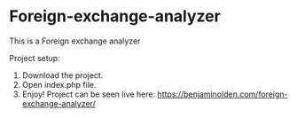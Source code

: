 # Foreign-exchange-analyzer

This is a Foreign exchange analyzer

Project setup:

1. Download the project.
2. Open index.php file.
3. Enjoy!
Project can be seen live here: https://benjaminolden.com/foreign-exchange-analyzer/
